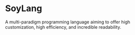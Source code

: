 # SoyLang
A multi-paradigm programming language aiming to offer high customization, high efficiency, and incredible readability.
